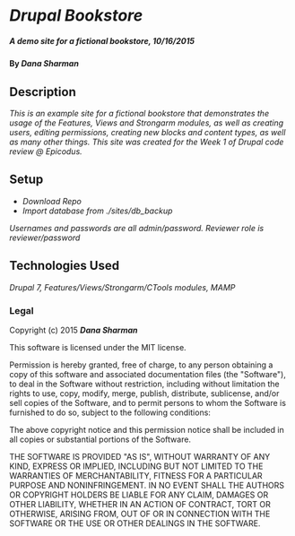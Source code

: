 # _Drupal Bookstore_

##### _A demo site for a fictional bookstore, 10/16/2015_

#### By _**Dana Sharman**_

## Description

_This is an example site for a fictional bookstore that demonstrates the usage of the Features, Views and Strongarm modules, as well as creating users, editing permissions, creating new blocks and content types, as well as many other things. This site was created for the Week 1 of Drupal code review @ Epicodus._

## Setup

* _Download Repo_
* _Import database from ./sites/db_backup_

_Usernames and passwords are all admin/password. Reviewer role is reviewer/password_

## Technologies Used

_Drupal 7, Features/Views/Strongarm/CTools modules, MAMP_

### Legal

Copyright (c) 2015 **_Dana Sharman_**

This software is licensed under the MIT license.

Permission is hereby granted, free of charge, to any person obtaining a copy
of this software and associated documentation files (the "Software"), to deal
in the Software without restriction, including without limitation the rights
to use, copy, modify, merge, publish, distribute, sublicense, and/or sell
copies of the Software, and to permit persons to whom the Software is
furnished to do so, subject to the following conditions:

The above copyright notice and this permission notice shall be included in
all copies or substantial portions of the Software.

THE SOFTWARE IS PROVIDED "AS IS", WITHOUT WARRANTY OF ANY KIND, EXPRESS OR
IMPLIED, INCLUDING BUT NOT LIMITED TO THE WARRANTIES OF MERCHANTABILITY,
FITNESS FOR A PARTICULAR PURPOSE AND NONINFRINGEMENT. IN NO EVENT SHALL THE
AUTHORS OR COPYRIGHT HOLDERS BE LIABLE FOR ANY CLAIM, DAMAGES OR OTHER
LIABILITY, WHETHER IN AN ACTION OF CONTRACT, TORT OR OTHERWISE, ARISING FROM,
OUT OF OR IN CONNECTION WITH THE SOFTWARE OR THE USE OR OTHER DEALINGS IN
THE SOFTWARE.
